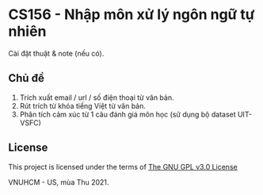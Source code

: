 # CS156 - Nhập môn xử lý ngôn ngữ tự nhiên
Cài đặt thuật & note (nếu có).

## Chủ đề
1. Trích xuất email / url / số điện thoại từ văn bản.
2. Rút trích từ khóa tiếng Việt từ văn bản.
3. Phân tích cảm xúc từ 1 câu đánh giá môn học (sử dụng bộ dataset UIT-VSFC)

## License
This project is licensed under the terms of [The GNU GPL v3.0 License](LICENSE)

VNUHCM - US, mùa Thu 2021.
